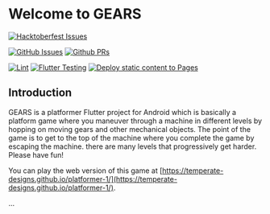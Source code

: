 # Welcome to GEARS

[![Hacktoberfest Issues](https://img.shields.io/github/hacktoberfest/2022/Temperate-Designs/platformer-1)](https://hacktoberfest.com/profile/)

[![GitHub Issues](https://img.shields.io/github/issues/Temperate-Designs/platformer-1)](https://github.com/Temperate-Designs/platformer-1/issues)
[![Github PRs](https://img.shields.io/github/issues-pr/Temperate-Designs/platformer-1)](https://github.com/Temperate-Designs/platformer-1/pulls)

[![Lint](https://github.com/Temperate-Designs/platformer-1/actions/workflows/lint.yaml/badge.svg)](https://github.com/Temperate-Designs/platformer-1/actions/workflows/lint.yaml)
[![Flutter Testing](https://github.com/Temperate-Designs/platformer-1/actions/workflows/flutter.yaml/badge.svg)](https://github.com/Temperate-Designs/platformer-1/actions/workflows/flutter.yaml)
[![Deploy static content to Pages](https://github.com/Temperate-Designs/platformer-1/actions/workflows/pages.yaml/badge.svg)](https://github.com/Temperate-Designs/platformer-1/actions/workflows/pages.yaml)

## Introduction

GEARS is a platformer Flutter project for Android which is basically a platform
game where you maneuver through a machine in different levels by hopping on
moving gears and other mechanical objects. The point of the game is to get to
the top of the machine where you complete the game by escaping the machine.
there are many levels that progressively get harder. Please have fun!

You can play the web version of this game at [https://temperate-designs.github.io/platformer-1/](https://temperate-designs.github.io/platformer-1/).

...
